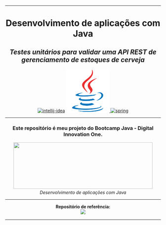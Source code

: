 <hr/>
<div align="center">
    <h1>Desenvolvimento de aplicações com Java</h1>
    <h2><i>Testes unitários para validar uma API REST de gerenciamento de estoques de cerveja</i></h2>
    <a href="https://www.jetbrains.com/idea/" target="_blank"><img src="https://img.icons8.com/color/96/000000/intellij-idea.png" alt="intellij-idea" width="140" height="140"/></a>
    <a href="https://www.java.com" target="_blank"> <img src="https://raw.githubusercontent.com/devicons/devicon/master/icons/java/java-original.svg" alt="java" width="140" height="140"/> </a>
    <a href="https://start.spring.io/" target="_blank"> <img src="https://www.vectorlogo.zone/logos/springio/springio-icon.svg" alt="spring" width="140" height="140"/> </a><hr/>     
    <h3>Este repositório é meu projeto do Bootcamp Java - Digital Innovation One.</h3>
    <a href="https://digitalinnovation.one/sign-in"><img src="https://hermes.digitalinnovation.one/site/images/logo-footer.png" width="450" height="150"></a>
    <i>Desenvolvimento de aplicações com Java</i>
</div>
<hr/>
<div align="center">
    <b>Repositório de referência:</b><br>
    <a href="https://github.com/rpeleias/beer_api_digital_innovation_one"><img src="https://img.icons8.com/ios-filled/50/000000/github.png"/></a>
    <hr/>
</div>
